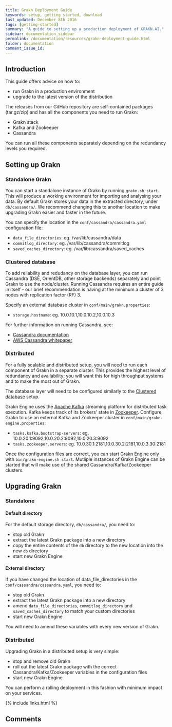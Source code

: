 ```yaml
---
title: Grakn Deployment Guide
keywords: setup, getting started, download
last_updated: December 8th 2016
tags: [getting-started]
summary: "A guide to setting up a production deployment of GRAKN.AI."
sidebar: documentation_sidebar
permalink: /documentation/resources/grakn-deployment-guide.html
folder: documentation
comment_issue_id: 
---
```



## Introduction

This guide offers advice on how to:
- run Grakn in a production environment
- upgrade to the latest version of the distribution

The releases from our GitHub repository are self-contained packages (tar.gz/zip) and has all the components you need to run Grakn:
- Grakn stack
- Kafka and Zookeeper
- Cassandra

You can run all these components separately depending on the redundancy levels you required.

## Setting up Grakn
### Standalone Grakn
You can start a standalone instance of Grakn by running `grakn.sh start`. This will produce a working environment for importing and analysing your data.
By default Grakn stores your data in the extracted directory, under `db/cassandra/`.
We recommend changing this to another location to make upgrading Grakn easier and faster in the future.

You can specify the location in the `conf/cassandra/cassandra.yaml` configuration file:
- `data_file_directories`: eg. /var/lib/cassandra/data
- `commitlog_directory`: eg. /var/lib/cassandra/commitlog
- `saved_caches_directory`: eg. /var/lib/cassandra/saved_caches

### Clustered database
To add reliability and redudancy on the database layer, you can run Cassandra (DSE, OrientDB, other storage backends) separately and point Grakn to use the node/cluster.
Running Cassandra requires an entire guide in itself - our brief recommendation is having at the minimum a cluster of 3 nodes with replication factor (RF) 3.

Specify an external database cluster in `conf/main/grakn.properties`:
- `storage.hostname`: eg. 10.0.10.1,10.0.10.2,10.0.10.3

For further information on running Cassandra, see:
- [Cassandra documentation](http://cassandra.apache.org/doc/latest/operating/index.html)
- [AWS Cassandra whitepaper](https://d0.awsstatic.com/whitepapers/Cassandra_on_AWS.pdf)

### Distributed
For a fully scalable and distributed setup, you will need to run each component of Grakn in a separate cluster.
This provides the highest level of redundancy and availability; you will want this for high throughput systems and to make the most out of Grakn. 

The database layer will need to be configured similarly to the [Clustered database](#clustered-database) setup.

Grakn Engine uses the [Apache Kafka](https://kafka.apache.org/) streaming platform for distributed task execution. Kafka keeps track of its brokers' state in [Zookeeper](https://zookeeper.apache.org/).
Configure Grakn to use an external Kafka and Zookeeper cluster in `conf/main/grakn-engine.properties`:
- `tasks.kafka.bootstrap-servers`: eg. 10.0.20.1:9092,10.0.20.2:9092,10.0.20.3:9092
- `tasks.zookeeper.servers`: eg. 10.0.30.1:2181,10.0.30.2:2181,10.0.3.30:2181

Once the configuration files are correct, you can start Grakn Engine only with `bin/grakn-engine.sh start`.
Mutliple instances of Grakn Engine can be started that will make use of the shared Cassandra/Kafka/Zookeeper clusters.

## Upgrading Grakn
### Standalone
#### Default directory
For the default storage directory, `db/cassandra/`, you need to:
- stop old Grakn
- extract the latest Grakn package into a new directory
- copy the entire contents of the `db` directory to the new location into the new `db` directory
- start new Grakn Engine

#### External directory
If you have changed the location of data_file_directories in the `conf/cassandra/cassandra.yaml`, you need to:
- stop old Grakn
- extract the latest Grakn package into a new directory
- amend `data_file_directories`, `commitlog_directory` and `saved_caches_directory` to match your custom directories
- start new Grakn Engine

You will need to amend these variables with every new version of Grakn.

### Distributed
Upgrading Grakn in a distributed setup is very simple:
- stop and remove old Grakn
- roll out the latest Grakn package with the correct Cassandra/Kafka/Zookeeper variables in the configuration files
- start new Grakn Engine

You can perform a rolling deployment in this fashion with minimum impact on your services.

{% include links.html %}

## Comments
